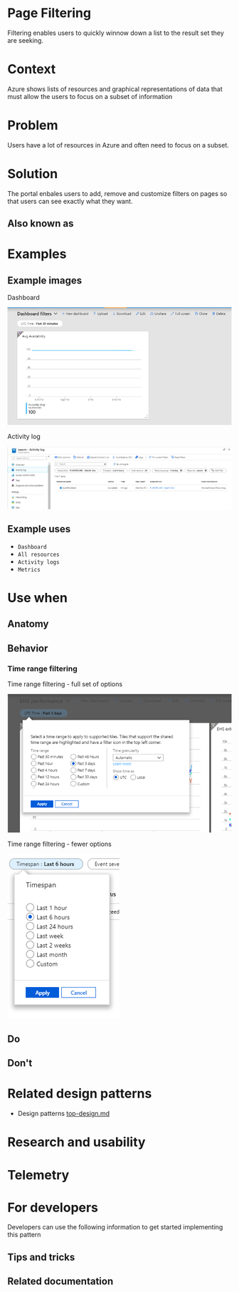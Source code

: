 <!-- This is the template to use when creating a new design pattern document -->
<a name="page-filtering"></a>
# Page Filtering
<!-- Fill in the name above and then write a short description of the design pattern.  For example
"Forms are the manner in which we gather and validate user input."
-->
Filtering enables users to quickly winnow down a list to the result set they are seeking.

<a name="context"></a>
# Context
<!-- Short description of the context.  For example, "Users input information when managing Azure resources." -->
Azure shows lists of resources and graphical representations of data that must allow the users to focus on a subset of information

<a name="problem"></a>
# Problem
<!-- Short description of the problem.  For example, 
"Users need to input information to create, deploy and configure resources."
-->
Users have a lot of resources in Azure and often need to focus on a subset.

<a name="solution"></a>
# Solution
<!-- Short description of the solution For example 
"The portal offers several input methods with consistent field and form validation to ensure users can easily input information and understand whether that info is valid.  " 
-->
The portal enbales users to add, remove and customize filters on pages so that users can see exactly what they want.

<a name="solution-also-known-as"></a>
## Also known as
<!-- Bulleted list of other terms used to describe the solution, if any -->

<a name="examples"></a>
# Examples

<a name="examples-example-images"></a>
## Example images
<!-- Include example image of the solution in the portal -->
Dashboard
<div style="max-width:800px">
<img alttext="Full time range" src="../media/design-patterns-page-filtering/dashboard.PNG"  />
</div>

Activity log
<div style="max-width:800px">
<img alttext="Time range" src="../media/design-patterns-page-filtering/activity-log.png"  />
</div>

<a name="examples-example-uses"></a>
## Example uses
<!-- Descriptions and ideally deep links into the portal for running examples -->

* `Dashboard` 
* `All resources`
* `Activity logs`
* `Metrics`  

<a name="use-when"></a>
# Use when
<!-- Description of when to use this solution.  For example "User is creating a resource" -->

<a name="use-when-anatomy"></a>
## Anatomy
<!-- Image demonstrating the solution with numerical callouts to the solution components.
     Bulleted list of the callouts with explanations of each
-->

<a name="use-when-behavior"></a>
## Behavior
<!-- Description of overall behavior -->

<a name="use-when-behavior-time-range-filtering"></a>
### Time range filtering


Time range filtering - full set of options
<div style="max-width:800px">
<img alttext="Full time range" src="../media/design-patterns-page-filtering/filter-time-range-1.PNG"  />
</div>

Time range filtering - fewer options
<div style="max-width:800px">
<img alttext="Time range" src="../media/design-patterns-page-filtering/filter-time-range-2.PNG"  />
</div>

<a name="use-when-do"></a>
## Do
<!-- Bulleted list of reminders for best practices-->

<a name="use-when-don-t"></a>
## Don&#39;t
<!-- Bulleted list of things to avoid -->

<a name="related-design-patterns"></a>
# Related design patterns
<!-- Links to related design patterns.  Always include the link to the readme -->
* Design patterns [top-design.md](top-design.md)

<a name="research-and-usability"></a>
# Research and usability
<!-- Links to the research for the solution -->

<a name="telemetry"></a>
# Telemetry
<!-- Links to portal telemetry showing the solution usage -->

<a name="for-developers"></a>
# For developers
Developers can use the following information to get started implementing this pattern

<a name="for-developers-tips-and-tricks"></a>
## Tips and tricks
<!-- Bulleted list of tips and tricks for developers -->

<a name="for-developers-related-documentation"></a>
## Related documentation
<!-- Links to related developer docs -->
